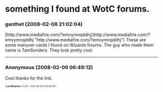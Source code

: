 # something I found at WotC forums.

### **ganthet** (2008-02-08 21:02:04)

<!-- m -->[http://www.mediafire.com/?emvymnqddhj](http://www.mediafire.com/?emvymnqddhj "http://www.mediafire.com/?emvymnqddhj")<!-- m --> These are some manuver cards I found on Wizards froums. The guy who made them name is TamSonders. They look pretty cool.

---

### **Anonymous** (2008-02-09 06:49:12)

Cool thanks for the link.



<span style="font-size: 0.5em;">***Last Modified**: 4.0.28 - *2025-06-02 21:35:46 EDT*</span>